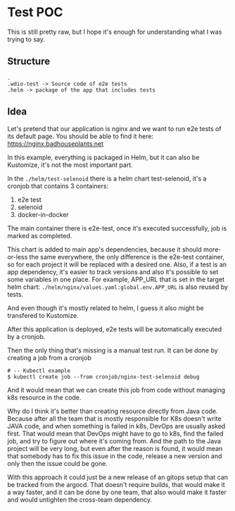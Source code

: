 # Test POC

This is still pretty raw, but I hope it's enough for understanding what I was trying to say.

## Structure

```
. 
.wdio-test -> Source code of e2e tests
.helm -> package of the app that includes tests
```

## Idea

Let's pretend that our application is nginx and we want to run e2e tests of its default page. You should be able to find it here: https://nginx.badhouseplants.net

In this example, everything is packaged in Helm, but it can also be Kustomize, it's not the most important part. 

In the `./helm/test-selenoid` there is a helm chart test-selenoid, it's a cronjob that contains 3 containers:

1. e2e test
2. selenoid 
3. docker-in-docker

The main container there is e2e-test, once it's executed successfully, job is marked as completed. 

This chart is added to main app's dependencies, because it should more-or-less the same everywhere, the only difference is the e2e-test container, so for each project it will be replaced with a desired one. Also, if a test is an app dependency, it's easier to track versions and also it's possible to set some variables in one place. For example, APP_URL that is set in the target helm chart: `./helm/nginx/values.yaml:global.env.APP_URL` is also reused by tests.

And even though it's mostly related to helm, I guess it also might be transfered to Kustomize. 

After this application is deployed, e2e tests will be automatically executed by a cronjob.

Then the only thing that's missing is a manual test run. It can be done by creating a job from a cronjob

```shell
# -- Kubectl example 
$ kubectl create job --from cronjob/nginx-test-selenoid debug
```

And it would mean that we can create this job from code without managing k8s resource in the code. 

Why do I think it's better than creating resource directly from Java code. Because after all the team that is mostly responsible for K8s doesn't write JAVA code, and when something is failed in k8s, DevOps are usually asked first. That would mean that DevOps might have to go to k8s, find the failed job, and try to figure out where it's coming from. And the path to the Java project will be very long, but even after the reason is found, it would mean that somebody has to fix this issue in the code, release a new version and only then the issue could be gone.

With this approach it could just be a new release of an gitops setup that can be tracked from the argocd. That doesn't require builds, that would make it a way faster, and it can be done by one team, that also would make it faster and would untighten the cross-team dependency.
